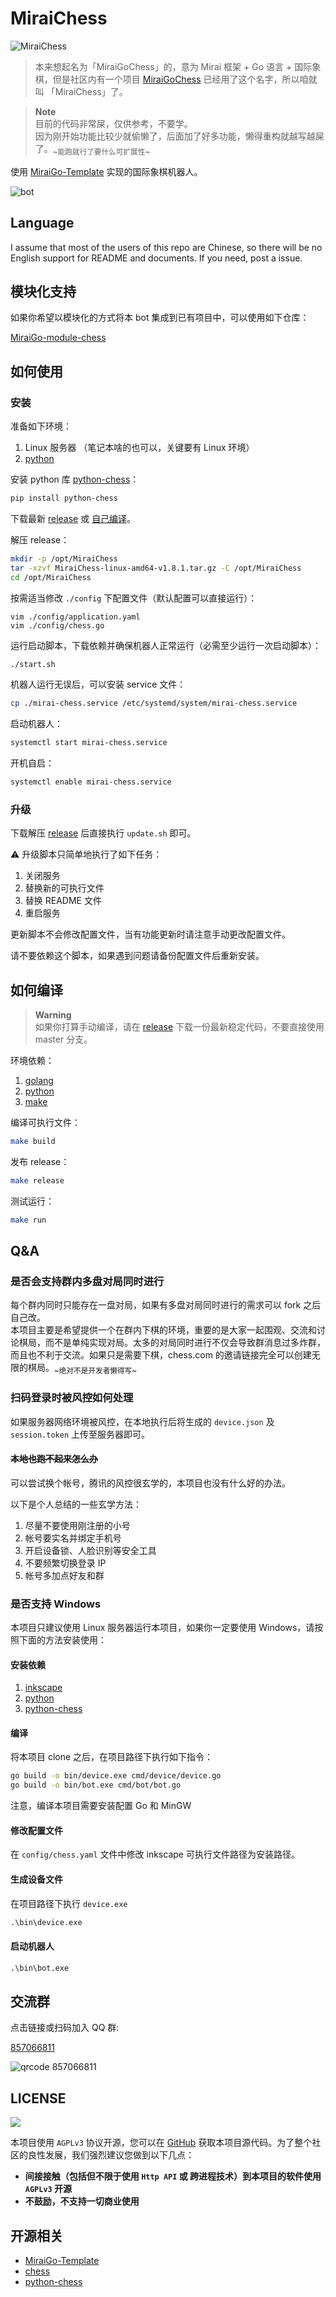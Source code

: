 # MiraiChess

![MiraiChess](https://socialify.git.ci/aimerneige/MiraiChess/image?description=1&font=Bitter&forks=1&issues=1&owner=1&pattern=Circuit%20Board&pulls=1&stargazers=1&theme=Light)

> 本来想起名为「MiraiGoChess」的，意为 Mirai 框架 + Go 语言 + 国际象棋，但是社区内有一个项目 [MiraiGoChess](https://github.com/Minxyzgo/MiraiGoChess) 已经用了这个名字，所以咱就叫 「MiraiChess」了。

> **Note**\
> 目前的代码非常屎，仅供参考，不要学。\
> 因为刚开始功能比较少就偷懒了，后面加了好多功能，懒得重构就越写越屎了。<sub>~能跑就行了要什么可扩展性~</sub>

使用 [MiraiGo-Template](https://github.com/Logiase/MiraiGo-Template) 实现的国际象棋机器人。

<img src="https://raw.githubusercontent.com/aimerneige/MiraiChess/master/img/bot.jpeg" alt="bot">

## Language

I assume that most of the users of this repo are Chinese, so there will be no English support for README and documents. If you need, post a issue.

## 模块化支持

如果你希望以模块化的方式将本 bot 集成到已有项目中，可以使用如下仓库：

[MiraiGo-module-chess](https://github.com/yukichan-bot-module/MiraiGo-module-chess)

## 如何使用

### 安装

准备如下环境：

1. Linux 服务器 （笔记本啥的也可以，关键要有 Linux 环境）
2. [python](https://www.python.org/downloads/)

安装 python 库 [python-chess](https://github.com/niklasf/python-chess)：

```bash
pip install python-chess
```

下载最新 [release](https://github.com/aimerneige/MiraiChess/releases) 或 [自己编译](https://github.com/aimerneige/MiraiChess#%E5%A6%82%E4%BD%95%E7%BC%96%E8%AF%91)。

解压 release：

```bash
mkdir -p /opt/MiraiChess
tar -xzvf MiraiChess-linux-amd64-v1.8.1.tar.gz -C /opt/MiraiChess
cd /opt/MiraiChess
```

按需适当修改 `./config` 下配置文件（默认配置可以直接运行）：

```
vim ./config/application.yaml
vim ./config/chess.go
```

运行启动脚本，下载依赖并确保机器人正常运行（必需至少运行一次启动脚本）：

```bash
./start.sh
```

机器人运行无误后，可以安装 service 文件：

```bash
cp ./mirai-chess.service /etc/systemd/system/mirai-chess.service
```

启动机器人：

```bash
systemctl start mirai-chess.service
```

开机自启：

```bash
systemctl enable mirai-chess.service
```

### 升级

下载解压 [release](https://github.com/aimerneige/MiraiChess/releases) 后直接执行 `update.sh` 即可。

:warning: 升级脚本只简单地执行了如下任务：

1. 关闭服务
2. 替换新的可执行文件
3. 替换 README 文件
4. 重启服务

更新脚本不会修改配置文件，当有功能更新时请注意手动更改配置文件。

请不要依赖这个脚本，如果遇到问题请备份配置文件后重新安装。

## 如何编译

> **Warning**\
> 如果你打算手动编译，请在 [release](https://github.com/aimerneige/MiraiChess/releases) 下载一份最新稳定代码，不要直接使用 master 分支。

环境依赖：

1. [golang](https://go.dev/dl/)
2. [python](https://www.python.org/downloads/)
3. [make](https://www.gnu.org/software/make/)

编译可执行文件：

```bash
make build
```

发布 release：

```bash
make release
```

测试运行：

```bash
make run
```

## Q&A

### 是否会支持群内多盘对局同时进行

每个群内同时只能存在一盘对局，如果有多盘对局同时进行的需求可以 fork 之后自己改。\
本项目主要是希望提供一个在群内下棋的环境，重要的是大家一起围观、交流和讨论棋局，而不是单纯实现对局。太多的对局同时进行不仅会导致群消息过多炸群，而且也不利于交流。如果只是需要下棋，chess.com 的邀请链接完全可以创建无限的棋局。<sub>~绝对不是开发者懒得写~</sub>

### 扫码登录时被风控如何处理

如果服务器网络环境被风控，在本地执行后将生成的 `device.json` 及 `session.token` 上传至服务器即可。

#### ~~本地也跑不起来怎么办~~

可以尝试换个帐号，腾讯的风控很玄学的，本项目也没有什么好的办法。

以下是个人总结的一些玄学方法：

1. 尽量不要使用刚注册的小号
2. 帐号要实名并绑定手机号
3. 开启设备锁、人脸识别等安全工具
4. 不要频繁切换登录 IP
5. 帐号多加点好友和群

### 是否支持 Windows

本项目只建议使用 Linux 服务器运行本项目，如果你一定要使用 Windows，请按照下面的方法安装使用：

#### 安装依赖

1. [inkscape](https://inkscape.org/release/)
2. [python](https://www.python.org/downloads/)
3. [python-chess](https://github.com/niklasf/python-chess)

#### 编译

将本项目 clone 之后，在项目路径下执行如下指令：

```bash
go build -o bin/device.exe cmd/device/device.go
go build -o bin/bot.exe cmd/bot/bot.go
```

注意，编译本项目需要安装配置 Go 和 MinGW

#### 修改配置文件

在 `config/chess.yaml` 文件中修改 inkscape 可执行文件路径为安装路径。

#### 生成设备文件

在项目路径下执行 `device.exe`

```bat
.\bin\device.exe
```

#### 启动机器人

```bat
.\bin\bot.exe
```

## 交流群

点击链接或扫码加入 QQ 群:

[857066811](https://qm.qq.com/cgi-bin/qm/qr?k=rMtw1SlmoFOp08i5Zw5bM361ljIyzVA-&authKey=9OUzro5oH5CnnFaAbIMwa60987+8ZMwu5GvUAlFUzDIQKVL91z9zUhWp6m1Kayf8&noverify=0)

![qrcode 857066811](img/qr-code.png)

## LICENSE

<a href="https://www.gnu.org/licenses/agpl-3.0.en.html">
<img src="https://www.gnu.org/graphics/agplv3-155x51.png">
</a>

本项目使用 `AGPLv3` 协议开源，您可以在 [GitHub](https://github.com/aimerneige/MiraiChess) 获取本项目源代码。为了整个社区的良性发展，我们强烈建议您做到以下几点：

- **间接接触（包括但不限于使用 `Http API` 或 跨进程技术）到本项目的软件使用 `AGPLv3` 开源**
- **不鼓励，不支持一切商业使用**

## 开源相关

- [MiraiGo-Template](https://github.com/Logiase/MiraiGo-Template)
- [chess](https://github.com/notnil/chess)
- [python-chess](https://github.com/niklasf/python-chess)

